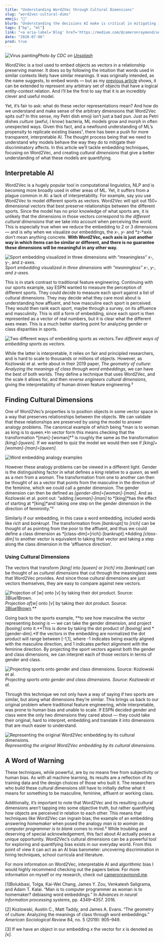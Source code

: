 ```yaml
---
title: "Understanding Word2Vec through Cultural Dimensions"
slug: "word2vec-cultural-dims"
emoji: "🧫"
blurb: "Understanding the decisions AI make is critical in mitigating its downsides. This article explains what cultural dimensions are, and demonstrates how they can increase interpretability and quantify bias in word embeddings."
tags: ["bp", "ml"]
link: "<a aria-label='Blog' href='https://medium.com/@cameronraymond/understanding-word2vec-through-cultural-dimensions-39934ae72926'>Blog</a>"
date: "2020-07-06"
prod: true
---
```

![Virus painting](https://cdn-images-1.medium.com/max/1600/1*Ix4p-_v0bbfu51vlacR36g.jpeg)*Photo by CDC on [Unsplash](https://unsplash.com/s/photos/virus?utm_source=unsplash&amp;utm_medium=referral&amp;utm_content=creditCopyText)*

Word2Vec is a tool used to embed objects as vectors in a relationship preserving manner. It does so by following the intuition that words used in similar contexts likely have similar meanings. It was originally intended, as the name suggests, to embed words — but as my [previous article](https://cameronraymond.me/blog/anything2vec/) shows, it can be extended to represent any arbitrary set of objects that have a logical entity-context relation. And I’ll be the first to say that it is an incredibly clever and useful model.

Yet, it’s fair to ask: what do these vector representations mean? And how do we understand and make sense of the arbitrary dimensions that Word2Vec spits out? In this sense, my Petri dish emoji isn’t just a bad pun. Just as Petri dishes *culture* (awful, I know) bacteria, ML models grow and morph in often unexpected ways. Given this fact, and a newfound understanding of ML’s propensity to replicate existing biases¹, there has been a push for more transparent, interpretable AI. The thought process being that we need to understand why models behave the way they do to mitigate their discriminatory affects. In this article we’ll tackle embedding techniques, focusing on Word2Vec, and creating *cultural dimensions* that give a better understanding of what these models are quantifying.

## Interpretable AI

Word2Vec is a hugely popular tool in computational linguistics, NLP and is becoming more broadly used in other areas of ML. Yet, it suffers from a plague common in AI: a lack of interpretability. For example, say you use Word2Vec to model different sports as vectors. Word2Vec will spit out 150+ dimensional vectors that best preserve relationships between the different sports. Since the model has no prior knowledge of what sports are, it is unlikely that the dimensions in those vectors correspond to *the different cultural dimensions* that we take into account when perceiving the world. This is especially true when we reduce the embedding to 2 or 3 dimensions —  and is why when we visualize our embeddings, the *x-, y-* and *z-*axis don’t mean anything concrete. **With Word2Vec, each axis is just another way in which items can be similar or different, and there is no guarantee these dimensions will be meaningful in any other way.**

![Sport embedding visualized in three dimensions with “meaningless” x-, y-, and z-axes.](https://cdn-images-1.medium.com/max/3732/1*Lf7gD9Rclsrficmlkjg_qA.png)*Sport embedding visualized in three dimensions with “meaningless” x-, y-, and z-axes.*

This is in stark contrast to traditional feature engineering. Continuing with our sports example, say ESPN wanted to measure the perception of different sports. They could decide to measure each sport against a list of cultural dimensions. They may decide what they care most about is understanding how affluent, and how masculine each sport is perceived. They would then rank each sport, maybe through a survey, on its affluence and masculinity. This is still a form of embedding, since each sport is then represented as a vector of real numbers, but it is clear what the different axes mean. This is a much better starting point for analyzing gender or class disparities in sports.

![Two different ways of embedding sports as vectors.](https://cdn-images-1.medium.com/max/2000/1*MMKGiGLeuB0YXTRPkVm8QA.png)*Two different ways of embedding sports as vectors.*

While the latter is interpretable, it relies on fair and principled researchers, and is hard to scale to thousands or millions of objects. However, as Kozlowski et al. write about in their 2019 paper, *The geometry of culture: Analyzing the meanings of class through word embeddings*, we can have the best of both worlds. They define a technique that uses Word2Vec, and the scale it allows for, and then *reverse engineers cultural dimensions*, giving the interpretability of human driven feature engineering.²

## Finding Cultural Dimensions

One of Word2Vec’s properties is to position objects in some vector space in a way that preserves relationships between the objects. We can validate that these relationships are preserved by using the model to answer analogy problems. The canonical example of which being *man is to woman as king is to queen.*In vector form this means checking that the transformation *[man]-[woman]*³ is roughly the same as the transformation *[king]-[queen]*. If we wanted to quiz the model we would then see if *[king]+[woman]-[man]=[queen].*

![Word embedding analogy examples](https://cdn-images-1.medium.com/max/2800/0*rrtXS8euqoIpn4QX.png)

However these analogy problems can be viewed in a different light. Gender is the distinguishing factor in what defines a *king* relative to a *queen*, as well as a *men* from a *woman*. The transformation from one to another can then be thought of as a vector that points from the masculine in the direction of the feminine, which we could call a gender dimension. The gender dimension can then be defined as *[gender-dim]=[woman]-[man].* And as Kozlowski et al. point out: “adding *[woman]-[man]* to *[king]*has the effect of starting at *[king]*and taking one step on the gender dimension in the direction of femininity.”²

Similarly if our embedding, in this case a word embedding,  included words like *rich* and *bankrupt*. The transformation from *[bankrupt]* to *[rich]* can be thought of as pointing from the poor to the affluent, and thus we could define a class dimension as *[class-dim]=[rich]-[bankrupt].*Adding *[class-dim]* to another vector is equivalent to taking that vector and taking a step along the class dimension in the ‘affluence direction’.

### Using Cultural Dimensions

The vectors that transform *[king]* into *[queen]* or *[rich]* into *[bankrupt]* can be thought of as *cultural dimensions* that cut through the meaningless axes that Word2Vec provides. And since those cultural dimensions are just vectors themselves, they are easy to compare against new vectors.

![Projection of *[w] onto [v] by taking their dot product. Source: [3Blue1Brown](https://www.youtube.com/watch?v=LyGKycYT2v0&list=PLZHQObOWTQDPD3MizzM2xVFitgF8hE_ab&index=9).*](https://cdn-images-1.medium.com/max/2000/1*JFpl5nhVhFBUr2MHuhRiZQ.gif)*Projection of*[w] onto [v] by taking their dot product. Source: [3Blue1Brown](https://www.youtube.com/watch?v=LyGKycYT2v0&list=PLZHQObOWTQDPD3MizzM2xVFitgF8hE_ab&index=9).**

Going back to the sports example, **to see how masculine the vector representing *boxing* is — we can take the gender dimension, and project *[boxing]* onto it.**This is done by taking the dot product of *[boxing]* and *[gender-dim].*If the vectors in the embedding are normalized the dot product will range between [-1,1], where -1 indicates being exactly aligned with the masculine direction, and 1 indicates perfect alignment with the feminine direction. By projecting the sport vectors against both the gender and class dimensions, we can interpret each of those vectors in terms of gender and class.

![Projecting sports onto gender and class dimensions. Source: Kozlowski et al.](https://cdn-images-1.medium.com/max/3500/1*F6utNawJnIqfcUujo8HyOQ.png)*Projecting sports onto gender and class dimensions. Source: Kozlowski et al.*

Through this technique we not only have a way of saying if two sports are similar, but along what dimensions they’re similar. This brings us back to our original problem where traditional feature engineering, while interpretable, was prone to human bias and unable to scale. If ESPN decided gender and class were the only two dimensions they cared about — they could take their original, hard to interpret, embedding and translate it into dimensions that are much easier to understand.

![Representing the original Word2Vec embedding by its cultural dimensions.](https://cdn-images-1.medium.com/max/2000/1*OrlUEmBlY8u4bjZW1NlEjw.png)*Representing the original Word2Vec embedding by its cultural dimensions.*

## A Word of Warning

These techniques, while powerful, are by no means free from subjectivity or human bias. As with all machine learning, its results are a reflection of its training data and the design choices of those who built it. The researchers who build these cultural dimensions still have to initially define what it means for something to be masculine, feminine, affluent or working class.

Additionally, it’s important to note that Word2Vec and its resulting cultural dimensions aren’t tapping into some objective truth, but rather quantifying how objects are perceived in relation to each other. This means that techniques like Word2Vec can ingrain bias; the example of an embedding answering *homemaker* when posed  the analogy *man is to woman as computer programmer is to blank* comes to mind.³ While troubling and deserving of special acknowledgement, this fact about AI actually poses a unique opportunity. Word2Vec’s cultural dimensions can be a powerful tool for exploring and quantifying bias exists in our everyday world. From this point of view it can act as an AI bias barometer: uncovering discrimination in hiring techniques, school curricula and literature.

For more information on Word2Vec, interpretable AI and algorithmic bias I would highly recommend checking out the papers below. For more information on myself or my research, check out [cameronraymond.me](https://cameronraymond.me/).

[1]Bolukbasi, Tolga, Kai-Wei Chang, James Y. Zou, Venkatesh Saligrama, and Adam T. Kalai. “Man is to computer programmer as woman is to homemaker? debiasing word embeddings.” In *Advances in neural information processing systems*, pp. 4349–4357. 2016.

[2] Kozlowski, Austin C., Matt Taddy, and James A. Evans. “The geometry of culture: Analyzing the meanings of class through word embeddings.” *American Sociological Review* 84, no. 5 (2019): 905–949.

[3] If we have an object in our embedding *x* the vector for *x* is denoted as *[x].*
